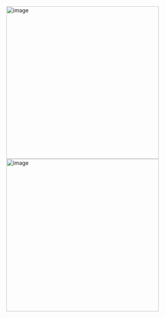 <img width="400" alt="image" src=https://github.com/user-attachments/assets/8bf183d1-a6fb-4681-a365-63e8e1088cb3/>
<img width="400" alt="image" src=https://github.com/user-attachments/assets/aea00f79-fd11-410c-9695-9f387debf87a/>

